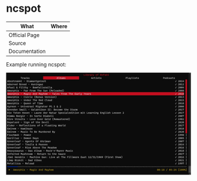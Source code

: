# ncspot

| What          | Where |
|---------------|-------|
| Official Page |       |
| Source        |       |
| Documentation |       |

Example running ncspot:

![ncspot](_ncspot.webp)
